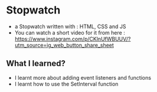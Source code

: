 # Stopwatch
* a Stopwatch written with : HTML, CSS and JS
* You can watch a short video for it from here : https://www.instagram.com/p/CKlnUfWBUUV/?utm_source=ig_web_button_share_sheet

## What I learned?
* I learnt more about adding event listeners and functions
* I learnt how to use the SetInterval function
